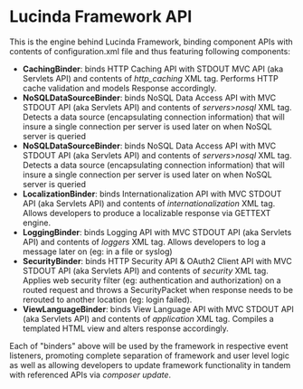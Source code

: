 # Lucinda Framework API

This is the engine behind Lucinda Framework, binding component APIs with contents of configuration.xml file and thus featuring following components:

- **CachingBinder**: binds HTTP Caching API with STDOUT MVC API (aka Servlets API) and contents of *http_caching* XML tag. Performs HTTP cache validation and models Response accordingly.
- **NoSQLDataSourceBinder**: binds NoSQL Data Access API with MVC STDOUT API (aka Servlets API) and contents of *servers*>*nosql* XML tag. Detects a data source (encapsulating connection information) that will insure a single connection per server is used later on when NoSQL server is queried
- **NoSQLDataSourceBinder**: binds NoSQL Data Access API with MVC STDOUT API (aka Servlets API) and contents of *servers*>*nosql* XML tag. Detects a data source (encapsulating connection information) that will insure a single connection per server is used later on when NoSQL server is queried
- **LocalizationBinder**: binds Internationalization API with MVC STDOUT API (aka Servlets API) and contents of *internationalization* XML tag. Allows developers to produce a localizable response via GETTEXT engine.
- **LoggingBinder**: binds Logging API with MVC STDOUT API (aka Servlets API) and contents of *loggers* XML tag. Allows developers to log a message later on (eg: in a file or syslog)
- **SecurityBinder**: binds HTTP Security API & OAuth2 Client API with MVC STDOUT API (aka Servlets API) and contents of *security* XML tag. Applies web security filter (eg: authentication and authorization) on a routed request and throws a SecurityPacket when response needs to be rerouted to another location (eg: login failed).
- **ViewLanguageBinder**: binds View Language API with MVC STDOUT API (aka Servlets API) and contents of *application* XML tag. Compiles a templated HTML view and alters response accordingly.

Each of "binders" above will be used by the framework in respective event listeners, promoting complete separation of framework and user level logic as well as allowing developers to update framework functionality in tandem with referenced APIs via *composer update*.   